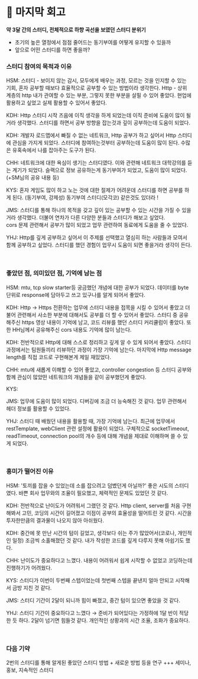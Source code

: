 # 📖 마지막 회고

**약 3달 간의 스터디, 전체적으로 하향 곡선을 보였던 스터디 분위기**

- 초기의 높은 열정에서 점점 줄어드는 동기부여를 어떻게 유지할 수 있을까
- 앞으로 어떤 스터디를 하면 좋을까?

### 스터디 참여의 목적과 이유
HSM: 
스터디 - 보이지 않는 감시, 모두에게 배우는 과정, 모르는 것을 인지할 수 있는 기회, 혼자 공부할 때보다 효율적으로 공부할 수 있는 방법이라 생각한다.
Http - 상위 계층의 http 내가 관여할 수 있는 부분, 그렇지 못한 부분을 살필 수 있어 좋았다. 
현업에 활용하고 싶었고 실제 활용할 수 있어서 좋았다.

KDH:
Http 스터디 시작 즈음에 이직 생각을 하게 되었는데 이직 준비에 도움이 많이 될거라 생각했다.
스터디를 하면서 공부 방향을 잡는것과 깊이 공부하는데 도움이 되었다.

KDH:
개발자 로드맵에서 빠질 수 없는 네트워크, Http 공부가 하고 싶어서 Http 스터디에 관심을 가지게 되었다.
스터디에 참여하는것부터 공부하는데 도움이 많이 된다. 수많은 유혹속에서 나를 잡아주는 도구가 된다.

CHH:
네트워크에 대한 욕심이 생기는 스터디였다. 이와 관련해 네트워크 대학강의를 듣는 계기가 되었다. 
슬랙으로 정보 공유하는게 동기부여가 되었고, 도움이 많이 되었다. (+SM님의 공유 내용 등)

KYS:
혼자 게임도 많이 하고 노는 것에 대한 절제가 어려운데 스터디를 하면 공부를 하게 된다. (동기부여, 강제성)
동기부여 스터디(모각코) 같은것도 있더라 !

JMS:
스터디를 통해 하나의 목적을 갖고 깊이 있는 공부할 수 있는 시간을 가질 수 있을거라 생각했다. 
더불어 연차가 다른 다양한 분들과 스터디가 해보고 싶었다.  
cors 문제 관련해서 공부가 많이 되었고 업무 관련하여 동료에게 도움을 줄 수 있었다. 

YHJ:
Http를 깊게 공부하고 싶어서 이 주제를 선택했고 열심히 하는 사람들과 모여서 함께 공부하고 싶었다.
스터디를 했던 경험이 업무시 도움이 되면 좋을거라 생각이 든다.


<br>

### 좋았던 점, 의미있던 점, 기억에 남는 점
HSM: 
mtu, tcp slow starter등 궁금했던 개념에 대한 공부가 되었다.
데이터를 byte단위로 response에 담아두고 쓰고 있구나를 알게 되어서 좋았다.

KDH:
Http → Https 전환하는 업무에 스터디 내용을 접목을 시킬 수 있어서 좋았고 더불어 관련해서 사소한 부분에 대해서도 공부를 더 할 수 있어서 좋았다.
스터디 중 공유해주신 https 영상 내용이 기억에 남고, 코드 리뷰를 했던 스터디 커리큘럼이 좋았다.
또한 HH님께서 공유해주신 cors 내용도 기억에 많이 남는다.

KDH:
전반적으로 Http에 대해 스스로 정리하고 깊게 알 수 있게 되어서 좋았다.
스터디 과정에서는 팀원들끼리 리뷰하던 과정이 가장 기억에 남는다.
마지막에 Http message length를 직접 코드로 구현해본게 제일 재밌었다. 

CHH:
mtu에 새롭게 이해할 수 있어 좋았고, controller congestion 등 스터디 공부와 함께 관심이 많았떤 네트워크의 개념들을 같이 공부했던게 좋았다.

KYS:

JMS:
업무에 도움이 많이 되었다.
디버깅에 조금 더 능숙해진 것 같다.
업무 관련해서 헤더 정보를 활용할 수 있었다.

YHJ:
스터디 때 배웠던 내용을 활용할 때, 가장 기억에 남는다. 
최근에 업무에서 restTemplate, webClient 관련 설정에 활용이 되었다.
구체적으로 socketTimeout, readTimeout, connection pool의 개수 등에 대해 개념을 제대로 이해하며 쓸 수 있게 되었다. 

<br>

### 흥미가 떨어진 이유
HSM: 
'토끼를 잡을 수 있었는데 소를 잡으려고 덤볐던게 아닐까?'
좋은 시도의 스터디였다.
바쁜 회사 업무와의 조율이 필요했고, 체력적인 문제도 있었던 것 같다.

KDH: 
전반적으로 난이도가 어려워서 그랬던 것 같다.
Http client, server를 처음 구현해봐서 고민, 코딩의 시간이 길어졌고 이점이 공부의 효율성을 떨어트린 것 같다.
시간을 투자한만큼의 결과물이 나오지 않아 아쉬웠다.

KDH:
중간에 못 만난 시간의 텀이 길었고, 생각보다 쉬는 주가 많았어서(코로나, 개인적인 일정) 조금씩 소홀해졌던 것 같다.
내가 작성한 코드를 깊게 다루지 못해 아쉽기도 했다.

CHH:
난이도가 중요하다고 느꼈다.
내용이 어려워서 쉽게 시작할 수 없었고 코딩하는데 진행하기가 어려웠다.

KYS:
스터디가 이번이 두번째 스텝이었는데 첫번째 스텝을 끝낸지 얼마 안되고 시작해서 금방 지친 것 같다.

JMS:
스터디 기간이 2달이 되니까 힘이 빠졌고, 중간 텀이 있으면 좋았을 것 같다. 

YHJ:
스터디 기간이 중요하다고 느꼈다 → 준비가 되어있다는 가정하에 1달 반이 적당한 듯 하다. 2달이 넘기면 힘들것 같다. 
개인적인 상황과의 시간 조율, 조화가 중요하다.

<br>

### 다음 기약
2번의 스터디를 통해 알게된 좋았던 스터디 방법 + 새로운 방법 등을 연구
+++ 세미나, 홍보, 지속적인 스터디 
